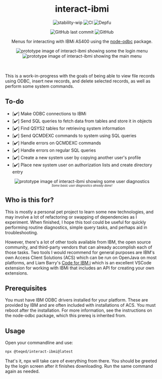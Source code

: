 <h1 align="center">interact-ibmi</h1>
<p align="center">
<img src="https://img.shields.io/badge/stability-wip-lightgrey.svg?style=plastic" alt="stability-wip"> <img src="https://github.com/Teqed/interact-ibmi/actions/workflows/continuous-integration.yml/badge.svg?event=push&style=plastic" alt="CI">  <img src="https://img.shields.io/depfu/dependencies/github/Teqed/interact-ibmi?style=plastic" alt="Depfu">
</p><p align="center">
<img src="https://img.shields.io/github/last-commit/Teqed/interact-ibmi?style=plastic" alt="GitHub last commit"> <img src="https://img.shields.io/github/license/Teqed/interact-ibmi?style=plastic" alt="GitHub">
</p>

<p align="center">Menus for interacting with IBMi AS400 using the <a href="https://github.com/markdirish/node-odbc/">node-odbc</a> package.</p>
<p align="center">
<img src="https://user-images.githubusercontent.com/5181964/196768386-1b064261-37e7-48a5-ad75-ed9f34a9fb27.png" alt="prototype image of interact-ibmi showing some the login menu">
<img src="https://user-images.githubusercontent.com/5181964/196768413-8038b624-92c0-48ba-8ccc-9c727df3f511.png" alt="prototype image of interact-ibmi showing the main menu">
</p><br><br>
 This is a work-in-progress with the goals of being able to view file records using ODBC, insert new records, and delete selected records, as well as perform some system commands.
 
 <!--
 <img src="https://raw.githubusercontent.com/Teqed/interact-ibmi/main/.github/assets/build.svg" alt="Tests">
 <img src="https://img.shields.io/github/issues-pr/Teqed/interact-ibmi?style=plastic" alt="GitHub pull requests"> 
 <img src="https://img.shields.io/github/repo-size/Teqed/interact-ibmi?style=plastic" alt="GitHub repo size"> 
 <img src="https://img.shields.io/tokei/lines/github/Teqed/interact-ibmi?style=plastic" alt="Lines of code">
-->
## To-do

* [:heavy_check_mark:] Make ODBC connections to IBMi
* [:heavy_check_mark:] Send SQL queries to fetch data from tables and store it in objects
* [:heavy_check_mark:] Find QSYS2 tables for retrieving system information
* [:heavy_check_mark:] Send QCMDEXC commands to system using SQL queries
* [:heavy_check_mark:] Handle errors on QCMDEXC commands
* [:heavy_check_mark:] Handle errors on regular SQL queries
* [:heavy_check_mark:] Create a new system user by copying another user's profile
* [:heavy_check_mark:] Place new system user on authorization lists and create directory entry

<p align="center">
<img src="https://user-images.githubusercontent.com/5181964/196768438-acba4a63-b754-4bab-a217-af7649244d6c.png" alt="prototype image of interact-ibmi showing some user diagnostics">
<br>
<sup><small><i>Some basic user diagnostics already done!</i></small></sup>
</p>

## Who is this for?

This is mostly a personal pet project to learn some new technologies, and may involve a lot of refactoring or swapping of dependencies as I experiment. When finished, I hope this tool could be useful for quickly performing routine diagnostics, simple query tasks, and perhaps aid in troubleshooting. 

However, there's a lot of other tools available from IBM, the open source community, and third-party vendors that can already accomplish each of those tasks. Two tools I would recommend for general purposes are IBM's own Access Client Solutions (ACS) which can be run on OpenJava on most platforms, and Liam Barry's [Code for IBM i](https://github.com/halcyon-tech/vscode-ibmi) which is an excellent VSCode extension for working with IBMi that includes an API for creating your own extensions.

## Prerequisites

You must have IBM ODBC drivers installed for your platform. These are provided by IBM and are often included with installations of ACS. You must reboot after the installation. For more information, see the instructions on the node-odbc package, which this prereq is inherited from.

## Usage

Open your commandline and use:

```bash
npx @teqed/interact-ibmi@latest
```

That's it, npx will take care of everything from there. You should be greeted by the login screen after it finishes downloading. Run the same command again as needed.

